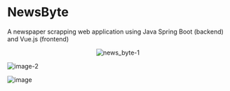 # NewsByte
A newspaper scrapping web application using Java Spring Boot (backend) and Vue.js (frontend)

<div style="text-align: center;">
  <img src="https://github.com/user-attachments/assets/c7834461-37d9-4ea9-a52e-bffa5a81d076" alt="news_byte-1" />
</div>

![image-2](https://github.com/user-attachments/assets/749324ea-7c99-46ff-88de-72f051fbbf15)

![image](https://github.com/user-attachments/assets/fb4aabb3-c0cb-40c1-832a-dc98cbed7056)
